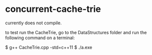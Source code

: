 # concurrent-cache-trie 

currently does not compile.

to test run the CacheTrie, go to the DataStructures folder and run the following command on a terminal:

$ g++ CacheTrie.cpp -std=c++11
$ ./a.exe

